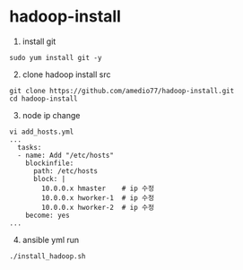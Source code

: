# hadoop-install

1. install git
```
sudo yum install git -y
```

2. clone hadoop install src
```
git clone https://github.com/amedio77/hadoop-install.git
cd hadoop-install
```

3. node ip change
```
vi add_hosts.yml
...
  tasks:
  - name: Add "/etc/hosts"
    blockinfile:
      path: /etc/hosts
      block: |
        10.0.0.x hmaster    # ip 수정
        10.0.0.x hworker-1  # ip 수정
        10.0.0.x hworker-2  # ip 수정
    become: yes
...    

```

4. ansible yml run
```
./install_hadoop.sh
```
